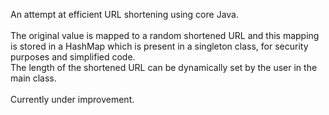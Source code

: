 An attempt at efficient URL shortening using core Java.<br><br>
The original value is mapped to a random shortened URL and this mapping is stored in a HashMap which is present in a singleton class, for security purposes and simplified code.<br>
The length of the shortened URL can be dynamically set by the user in the main class.<br><br>
Currently under improvement.
